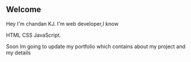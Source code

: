 ## Welcome ##

Hey I'm chandan KJ. I'm web developer,I know 

HTML 
CSS
JavaScript.

Soon Im going to update my portfolio which contains about my project and my details
